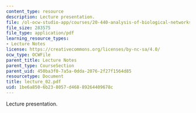 ```yaml
---
content_type: resource
description: Lecture presentation.
file: /ol-ocw-studio-app/courses/20-440-analysis-of-biological-networks-be-440-fall-2004/1be6a8506b238057d46889264409678c_lecture_02.pdf
file_size: 283575
file_type: application/pdf
learning_resource_types:
- Lecture Notes
license: https://creativecommons.org/licenses/by-nc-sa/4.0/
ocw_type: OCWFile
parent_title: Lecture Notes
parent_type: CourseSection
parent_uid: 450ba3f0-7a5a-0dda-2076-2f27f1564d85
resourcetype: Document
title: lecture_02.pdf
uid: 1be6a850-6b23-8057-d468-89264409678c
---
```

Lecture presentation.